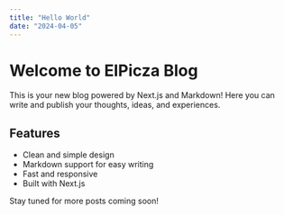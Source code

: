 ```yaml
---
title: "Hello World"
date: "2024-04-05"
---
```


# Welcome to ElPicza Blog

This is your new blog powered by Next.js and Markdown! Here you can write and publish your thoughts, ideas, and experiences.

## Features

- Clean and simple design
- Markdown support for easy writing
- Fast and responsive
- Built with Next.js

Stay tuned for more posts coming soon!

